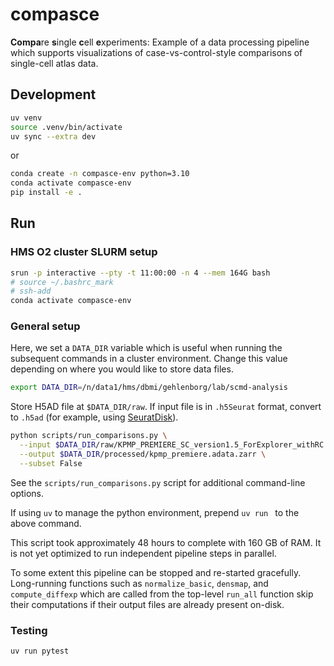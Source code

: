 # compasce

<!--[![PyPI](https://img.shields.io/pypi/v/compasce)](https://pypi.org/project/compasce)-->

**Compa**re **s**ingle **c**ell **e**xperiments: Example of a data processing pipeline which supports visualizations of case-vs-control-style comparisons of single-cell atlas data.


<!--
## Installation

```sh
pip install compasce
```

## Usage

```python
import compasce as csc

adata = read_h5ad("my_adata.h5ad")
zarr_path = "my_adata.h5ad.zarr"
client = csc.create_dask_client()

csc.run_all(adata, zarr_path, client=client)
```

Or, run functions individually:

```python
import compasce as csc

adata = read_h5ad("my_adata.h5ad")
zarr_path = "my_adata.h5ad.zarr"
client = csc.create_dask_client()

ladata = csc.io.create_lazy_anndata(adata, zarr_path, client=client)

# Normalization
csc.normalize_basic(ladata)
csc.normalize_pearson_residuals(ladata)
```

-->



<!--
## ComparativeData format

We define a ComparativeData object which is a container for AnnData, MuData, and SpatialData objects.
This format serves as a convention for how to organize pre-computed comparison results and store them on-disk.
It will not support all possible comparative use cases, but instead aims to support a set of common use cases that we have identified.

The ComparativeData object, on-disk, is a container Zarr store for existing formats from the scverse ecosystem, which themselves can also be stored via Zarr, leveraging the hierarchy of groups/arrays concepts.

**Note**: this format is subject to change as we gain experience using it downstream for visualization purposes or through other feedback.
-->
<!-- raw text for https://tree.nathanfriend.com
my_atlas.cdata.zarr
  - __all__                          # no comparison or filtering
    - cells.adata.zarr             # TODO: also support mudata
      - uns/compasce             # special metadata, will be uns-consolidated
          obsType: "cell"
          featureType: "gene"
    - participants.adata.zarr    
      - uns/compasce
        obsType: "participant"
        featureType: "clinical"    
  - compare_celltype.val_b_cell.__rest__
    - ranked_genes.adata.zarr
      - uns/compasce
        featureType: "gene"
    - ranked_pathways.adata.zarr
      - uns/compasce
        featureType: "pathway"
  - compare_celltype.val_cytotoxic_t_cell.__rest__
    - ranked_genes.adata.zarr
    - ranked_pathways.adata.zarr
  - compare_disease.val_healthy_reference.val_aki
     - adata.zarr                         # lemur results
  - filter_celltype.val_fibroblast.compare_disease.val_healthy_reference.val_AKI
    - ranked_genes.adata.zarr
    - ranked_pathways.adata.zarr
  - .zmetadata                              # zarr consolidated metadata
  - .zattrs                                 # uns-consolidated metadata
-->

<!--
```
my_atlas.cdata.zarr
├── __all__                          # no comparison or filtering
│   ├── cells.adata.zarr             # TODO: also support mudata
│   │   └── uns/compasce             # special metadata, will be uns-consolidated
│   │       ├── obsType: "cell"
│   │       └── featureType: "gene"
│   └── participants.adata.zarr    
│       └── uns/compasce
│           ├── obsType: "participant"
│           └── featureType: "clinical"    
├── compare_celltype.val_b_cell.__rest__
│   ├── ranked_genes.adata.zarr
│   │   └── uns/compasce
│   │       └── featureType: "gene"
│   └── ranked_pathways.adata.zarr
│       └── uns/compasce
│           └── featureType: "pathway"
├── compare_celltype.val_cytotoxic_t_cell.__rest__
│   ├── ranked_genes.adata.zarr
│   └── ranked_pathways.adata.zarr
├── compare_disease.val_healthy_reference.val_aki
│   └── adata.zarr                         # lemur results
├── filter_celltype.val_fibroblast.compare_disease.val_healthy_reference.val_AKI
│   ├── ranked_genes.adata.zarr
│   └── ranked_pathways.adata.zarr
├── .zmetadata                              # zarr consolidated metadata
└── .zattrs                                 # uns-consolidated metadata
```


Principles:
- The intermediate directory names should follow a formula, but are primarily meant to be human readable (as opposed to machine readable). Downstream apps/tools should not rely on these names (but may rely on the names of the leaf `*.zarr` sub-sub-directories).
- Machine-readable metadata should be stored in the `uns/compasce` dictionaries, which are then consolidated into `/.zattrs` in the root of the `.cdata.zarr` store.
- A downstream application should be able to read the `/.zmetadata` and `/.zattrs` data to understand all comparisons that were performed and where that data is stored within the rest of the zarr store.

### Note on alternative approaches

Other approaches have limitations, for example, while a single differential expression test result can be stored in `adata.uns["rank_genes_groups"]` using numpy structured arrays, there is not a standard way to extend this to multiple test results or align the dataframe with other `var` metadata.
These approaches work well when plots are generated using python and but we need more standard ways to organize such results in order to develop interactive tools around them.
Another alternative would be to port the comparative methods to webassembly or javascript but this space of methods moves very rapidly and porting/compilation is often not trivial.
For example, methods may have long execution times or high computational resource requirements, complicating a porting approach.

-->

## Development

```sh
uv venv
source .venv/bin/activate
uv sync --extra dev
```

or

```sh
conda create -n compasce-env python=3.10
conda activate compasce-env
pip install -e .
```

<!--
Download example data:

```sh
curl -o ./data/lake_et_al.full.h5ad "https://datasets.cellxgene.cziscience.com/4ad02dd3-9773-49ac-a8fd-7e0581703b7d.h5ad"
```

Create a subset of example data:

```sh
python ./scripts/subset_h5ad.py \
    --input ./data/lake_et_al.full.h5ad \
    --output ./data/lake_et_al.subset.h5ad
```
-->

## Run

### HMS O2 cluster SLURM setup

```sh
srun -p interactive --pty -t 11:00:00 -n 4 --mem 164G bash
# source ~/.bashrc_mark
# ssh-add
conda activate compasce-env
```

### General setup

Here, we set a `DATA_DIR` variable which is useful when running the subsequent commands in a cluster environment.
Change this value depending on where you would like to store data files.

```sh
export DATA_DIR=/n/data1/hms/dbmi/gehlenborg/lab/scmd-analysis
```

Store H5AD file at `$DATA_DIR/raw`.
If input file is in `.h5Seurat` format, convert to `.h5ad` (for example, using [SeuratDisk](https://mojaveazure.github.io/seurat-disk/articles/convert-anndata.html)).

<!--
```sh
cd $DATA_DIR/raw
curl -L -o KPMP_PREMIERE_SC_version1.5_ForExplorer_withRC.032624.h5ad "https://storage.googleapis.com/vitessce-demo-data/kpmp-jan-2025/KPMP_PREMIERE_SC_version1.5_ForExplorer_withRC.032624.h5ad"
cd -
```
-->

<!--

```sh
uv run python scripts/run_comparisons.py \
  --input data/raw/KPMP_PREMIERE_SC_version1.5_ForExplorer_withRC.032624.h5ad \
  --output data/processed/kpmp_premiere_small.adata.zarr \
  --subset True \
  --overwrite True \
  --mem-limit 2GB
```
-->

```sh
python scripts/run_comparisons.py \
  --input $DATA_DIR/raw/KPMP_PREMIERE_SC_version1.5_ForExplorer_withRC.032624.h5ad \
  --output $DATA_DIR/processed/kpmp_premiere.adata.zarr \
  --subset False
```

See the `scripts/run_comparisons.py` script for additional command-line options.

If using `uv` to manage the python environment, prepend `uv run ` to the above command.

This script took approximately 48 hours to complete with 160 GB of RAM.
It is not yet optimized to run independent pipeline steps in parallel.

To some extent this pipeline can be stopped and re-started gracefully.
Long-running functions such as `normalize_basic`, `densmap`, and `compute_diffexp` which are called from the top-level `run_all` function skip their computations if their output files are already present on-disk.

<!--
### Upload the results

```sh
gcloud auth login

cd $DATA_DIR/processed

gsutil -m cp -r ./kpmp_premiere.adata.zarr gs://vitessce-demo-data/scmd-analysis-october-2023
```
-->

### Testing

```sh
uv run pytest
```
